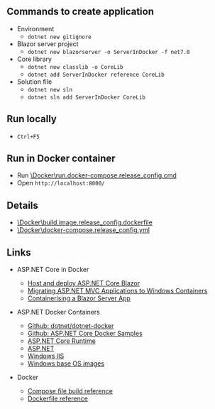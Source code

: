## Commands to create application

- Environment
  - `dotnet new gitignore`
- Blazor server project
  - `dotnet new blazorserver -o ServerInDocker -f net7.0`
- Core library
  - `dotnet new classlib -o CoreLib`
  - `dotnet add ServerInDocker reference CoreLib`
- Solution file
  - `dotnet new sln`
  - `dotnet sln add ServerInDocker CoreLib`

## Run locally

  - `Ctrl+F5`

## Run in Docker container

  - Run [\Docker\run.docker-compose.release_config.cmd](\Docker\run.docker-compose.release_config.cmd)
  - Open `http://localhost:8000/`

## Details

  - [\Docker\build.image.release_config.dockerfile](\Docker\build.image.release_config.dockerfile)
  - [\Docker\docker-compose.release_config.yml](\Docker\docker-compose.release_config.yml)

## Links

  - ASP.NET Core in Docker
    - [Host and deploy ASP.NET Core Blazor](https://learn.microsoft.com/en-us/aspnet/core/blazor/host-and-deploy/?view=aspnetcore-7.0&tabs=netcore-cli)
    - [Migrating ASP.NET MVC Applications to Windows Containers](https://learn.microsoft.com/en-us/aspnet/mvc/overview/deployment/docker-aspnetmvc)
    - [Containerising a Blazor Server App](https://chrissainty.com/containerising-blazor-applications-with-docker-containerising-a-blazor-server-app/)

  - ASP.NET Docker Containers
    - [Github: dotnet/dotnet-docker](https://github.com/dotnet/dotnet-docker/tree/main)
    - [Github: ASP.NET Core Docker Samples](https://github.com/dotnet/dotnet-docker/blob/main/samples/aspnetapp/README.md)
    - [ASP.NET Core Runtime](https://hub.docker.com/_/microsoft-dotnet-aspnet)
    - [ASP.NET](https://hub.docker.com/_/microsoft-dotnet-framework-aspnet)
    - [Windows IIS](https://hub.docker.com/_/microsoft-windows-servercore-iis)
    - [Windows base OS images](https://hub.docker.com/_/microsoft-windows-base-os-images)

  - Docker
    - [Compose file build reference](https://docs.docker.com/compose/compose-file/build/)
    - [Dockerfile reference](https://docs.docker.com/engine/reference/builder/)
